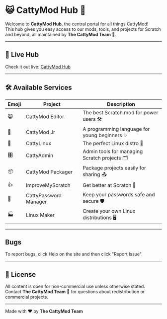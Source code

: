 # 😺 CattyMod Hub 🚀

Welcome to **CattyMod Hub**, the central portal for all things CattyMod!  
This hub gives you easy access to our mods, tools, and projects for Scratch and beyond, all maintained by **The CattyMod Team** 💖.

---

## 🌌 Live Hub

Check it out live: [CattyMod Hub](https://cattymod.github.io)  

---

## 🛠️ Available Services

| Emoji | Project | Description |
|-------|---------|-------------|
| 😸 | CattyMod Editor | The best Scratch mod for power users 🛠️ |
| 👶 | CattyMod Jr | A programming language for young beginners ✨ |
| 🐧 | CattyLinux | The perfect Linux distro 🐧 |
| 🎛️ | CattyAdmin | Admin tools for managing Scratch projects 🗂️ |
| 📦 | CattyMod Packager | Package projects easily for sharing 📤 |
| 👍 | ImproveMyScratch | Get better at Scratch 🚀 |
| 🔑 | CattyPassword Manager | Keep your passwords safe and secure 🛡️ |
| 🏭 | Linux Maker | Create your own Linux distributions 🖥️ |

---

## Bugs
To report bugs, click Help on the site and then click "Report Issue".

---

## 📜 License

All content is open for non-commercial use unless otherwise stated. Contact **The CattyMod Team** 💌 for questions about redistribution or commercial projects.  

---

Made with ❤️ by **The CattyMod Team**
